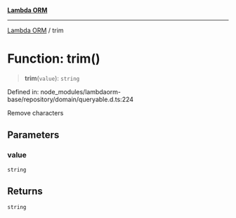 [**Lambda ORM**](../README.md)

***

[Lambda ORM](../README.md) / trim

# Function: trim()

> **trim**(`value`): `string`

Defined in: node\_modules/lambdaorm-base/repository/domain/queryable.d.ts:224

Remove characters

## Parameters

### value

`string`

## Returns

`string`
